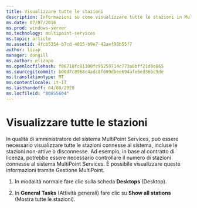 ```yaml
---
title: Visualizzare tutte le stazioni
description: Informazioni su come visualizzare tutte le stazioni in MultiPoint Services
ms.date: 07/07/2016
ms.prod: windows-server
ms.technology: multipoint-services
ms.topic: article
ms.assetid: 4fcb5354-b7cd-4015-b9e7-42aef98b55f7
author: lizap
manager: dongill
ms.author: elizapo
ms.openlocfilehash: f06710fc81300fc95259714c773a0bff21d0e865
ms.sourcegitcommit: b00d7c8968c4adc8f699dbee694afe6ed36bc9de
ms.translationtype: MT
ms.contentlocale: it-IT
ms.lasthandoff: 04/08/2020
ms.locfileid: "80855604"
---
```

# <a name="show-all-stations"></a>Visualizzare tutte le stazioni
In qualità di amministratore del sistema MultiPoint Services, può essere necessario visualizzare tutte le stazioni connesse al sistema, incluse le stazioni non\-attive o disconnesse. Ad esempio, in base al contratto di licenza, potrebbe essere necessario controllare il numero di stazioni connesse al sistema MultiPoint Services. È possibile visualizzare queste informazioni tramite Gestione MultiPoint.  
  
1.  In modalità normale fare clic sulla scheda **Desktops** (Desktop).  
  
2.  In **General Tasks** (Attività generali) fare clic su **Show all stations** (Mostra tutte le stazioni).